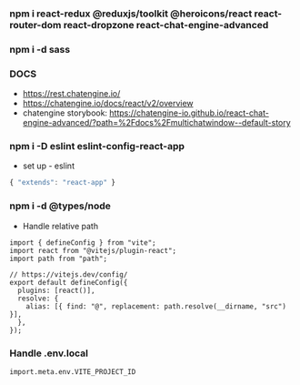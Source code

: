 ### npm i react-redux @reduxjs/toolkit @heroicons/react react-router-dom react-dropzone react-chat-engine-advanced

### npm i -d sass

### DOCS

- https://rest.chatengine.io/
- https://chatengine.io/docs/react/v2/overview
- chatengine storybook: https://chatengine-io.github.io/react-chat-engine-advanced/?path=%2Fdocs%2Fmultichatwindow--default-story

### npm i -D eslint eslint-config-react-app

- set up - eslint

```js
{ "extends": "react-app" }

```

### npm i -d @types/node

- Handle relative path

```
import { defineConfig } from "vite";
import react from "@vitejs/plugin-react";
import path from "path";

// https://vitejs.dev/config/
export default defineConfig({
  plugins: [react()],
  resolve: {
    alias: [{ find: "@", replacement: path.resolve(__dirname, "src") }],
  },
});

```

### Handle .env.local

`import.meta.env.VITE_PROJECT_ID`
